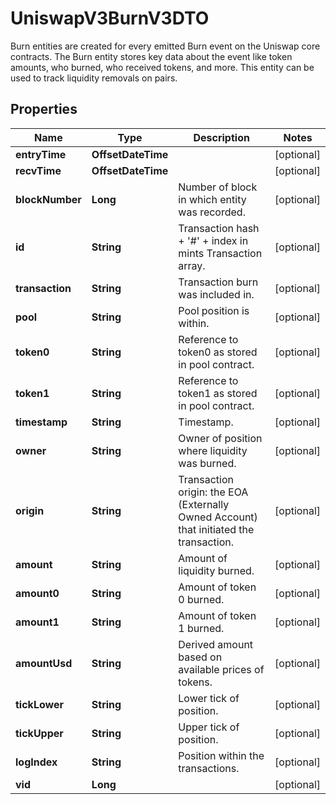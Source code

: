 

# UniswapV3BurnV3DTO

Burn entities are created for every emitted Burn event on the Uniswap core contracts. The Burn entity stores key data about the event like token amounts, who burned, who received tokens, and more. This entity can be used to track liquidity removals on pairs.

## Properties

| Name | Type | Description | Notes |
|------------ | ------------- | ------------- | -------------|
|**entryTime** | **OffsetDateTime** |  |  [optional] |
|**recvTime** | **OffsetDateTime** |  |  [optional] |
|**blockNumber** | **Long** | Number of block in which entity was recorded. |  [optional] |
|**id** | **String** | Transaction hash + &#39;#&#39; + index in mints Transaction array. |  [optional] |
|**transaction** | **String** | Transaction burn was included in. |  [optional] |
|**pool** | **String** | Pool position is within. |  [optional] |
|**token0** | **String** | Reference to token0 as stored in pool contract. |  [optional] |
|**token1** | **String** | Reference to token1 as stored in pool contract. |  [optional] |
|**timestamp** | **String** | Timestamp. |  [optional] |
|**owner** | **String** | Owner of position where liquidity was burned. |  [optional] |
|**origin** | **String** | Transaction origin: the EOA (Externally Owned Account) that initiated the transaction. |  [optional] |
|**amount** | **String** | Amount of liquidity burned. |  [optional] |
|**amount0** | **String** | Amount of token 0 burned. |  [optional] |
|**amount1** | **String** | Amount of token 1 burned. |  [optional] |
|**amountUsd** | **String** | Derived amount based on available prices of tokens. |  [optional] |
|**tickLower** | **String** | Lower tick of position. |  [optional] |
|**tickUpper** | **String** | Upper tick of position. |  [optional] |
|**logIndex** | **String** | Position within the transactions. |  [optional] |
|**vid** | **Long** |  |  [optional] |



